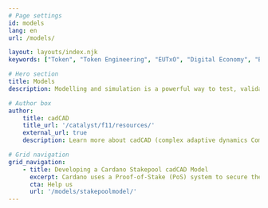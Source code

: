 ```yaml
---
# Page settings
id: models
lang: en
url: /models/

layout: layouts/index.njk
keywords: ["Token", "Token Engineering", "EUTxO", "Digital Economy", "Blockchain Technology", "Decentralised Systems", "Cardano", "Modelling", "Stakepool", "Simulation", "Economics Design"]

# Hero section
title: Models
description: Modelling and simulation is a powerful way to test, validate & optimise our designs. If we are to build a network of distributed, connected micro-economies, we need to become proficient in this skill.

# Author box
author:
    title: cadCAD
    title_url: '/catalyst/f11/resources/'
    external_url: true
    description: Learn more about cadCAD (complex adaptive dynamics Computer-Aided Design), the open-source Python library which is a powerful tool to test the behaviour of token systems.

# Grid navigation
grid_navigation:
    - title: Developing a Cardano Stakepool cadCAD Model
      excerpt: Cardano uses a Proof-of-Stake (PoS) system to secure the settlement layer of the network. To optimise and understand the dynamics of running a Cardano stakepool, we are designing a cadCAD model of Cardano's Stake-pool incentives.
      cta: Help us
      url: '/models/stakepoolmodel/'
---
```


